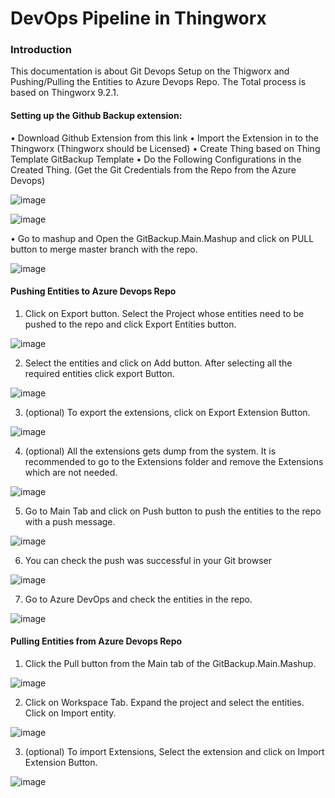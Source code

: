 # DevOps Pipeline in Thingworx
### Introduction
This documentation is about Git Devops Setup on the Thigworx and Pushing/Pulling the Entities to Azure Devops Repo. The Total process is based on Thingworx 9.2.1.

#### Setting up the Github Backup extension:
•	Download Github Extension from this link
•	Import the Extension in to the Thingworx (Thingworx should be Licensed)
•	Create Thing based on Thing Template GitBackup Template
•	Do the Following Configurations in the Created Thing. (Get the Git Credentials from the Repo from the Azure Devops)

![image](https://user-images.githubusercontent.com/67698473/168418576-19996173-3b57-4b95-8c6c-84fef70116ee.png)

![image](https://user-images.githubusercontent.com/67698473/168417088-54fd2099-cdc2-49cd-b841-7ccbc182546f.png)

•	Go to mashup and Open the GitBackup.Main.Mashup and click on PULL button to merge master branch with the repo.

![image](https://user-images.githubusercontent.com/67698473/168417115-c77f2393-344a-4e28-acf2-99f42803647b.png)

#### Pushing Entities to Azure Devops Repo

1. Click on Export button. Select the Project whose entities need to be pushed to the repo and click Export Entities button.

![image](https://user-images.githubusercontent.com/67698473/168417137-b3346680-5abf-43f8-901a-cb789d1d29ad.png)

2. Select the entities and click on Add button. After selecting all the required entities click export Button.

![image](https://user-images.githubusercontent.com/67698473/168417157-7d0b477b-a1f4-4186-87b1-2180dd82352d.png)

3. (optional) To export the extensions, click on Export Extension Button.

![image](https://user-images.githubusercontent.com/67698473/168417185-9957f4a8-92a6-4c15-bb89-871a84d0aaa4.png)

4. (optional) All the extensions gets dump from the system. It is recommended to go to the Extensions folder and remove the Extensions which are not needed. 

![image](https://user-images.githubusercontent.com/67698473/168417217-faac498f-d8ff-45a1-ab4a-6bebbb6fd534.png)

5. Go to Main Tab and click on Push button to push the entities to the repo with a push message.

![image](https://user-images.githubusercontent.com/67698473/168417227-ecf5413e-9940-46b8-ab00-e8aa1ca1869a.png)

6. You can check the push was successful in your Git browser

![image](https://user-images.githubusercontent.com/67698473/168417237-9e2c6f88-0463-4d03-b87e-ff2a35e8cb67.png)


7.	Go to Azure DevOps and check the entities in the repo.

![image](https://user-images.githubusercontent.com/67698473/168417246-564bed78-0d2c-4a7d-b802-f020023fe8c8.png)

#### Pulling Entities from Azure Devops Repo

1.	  Click the Pull button from the Main tab of the GitBackup.Main.Mashup.

![image](https://user-images.githubusercontent.com/67698473/168417265-665c8f8b-b299-445e-8ded-5ca7a75985ac.png)

2.    Click on Workspace Tab. Expand the project and select the entities. Click on Import entity.

![image](https://user-images.githubusercontent.com/67698473/168417281-a9d46047-a75c-4be7-9e42-7a0020d50ad4.png)

3.    (optional) To import Extensions, Select the extension and click on Import Extension Button.

![image](https://user-images.githubusercontent.com/67698473/168417290-440c0b6b-ca46-4a9c-8db6-959d6ba8b737.png)
